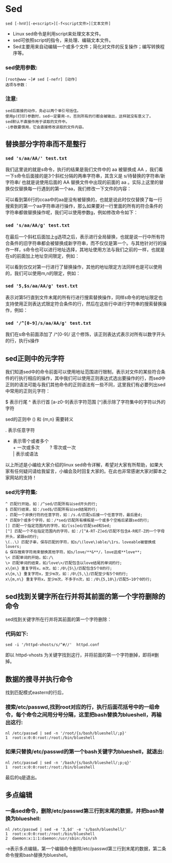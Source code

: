 # Sed

`sed [-hnV][-e<script>][-f<script文件>][文本文件]`

* Linux sed命令是利用script来处理文本文件。
* sed可依照script的指令，来处理、编辑文本文件。
* Sed主要用来自动编辑一个或多个文件；简化对文件的反复操作；编写转换程序等。


### sed使用参数:

    [root@www ~]# sed [-nefr] [动作]
    选项与参数：


### 注意:

    sed后面接的动作，务必以两个单引号括住。
    使用p(打印)参数时，sed一定要用-n，否则所有的行都会被输出，这样就没有意义了。
    sed默认不直接作用于读取的文件中。
    -i参数要慎用，它会直接修改读取的文件内容。





## 替换部分字符串而不是整行

### ``sed 's/aa/AA/' test.txt``
我们这里说的就是s命令，执行的结果是我们文件中的 aa 被替换成 AA ，我们看一下s命令后面接的是3个斜杠分隔的两串字符串，其含义是   s/待替换的字符串/新字符串/ 也就是说使用后面的 AA 替换文件中出现的前面的 aa 。实际上这里的替换仅仅替换每一行遇到的第一个aa，我们修改一下文件的内容：

可以看到第6行的ccaa中的aa是没有被替换的，也就是说此时仅仅替换了每一行搜索到的第一个aa字符串进行操作，那么如果要对一行里面的所有的符合条件的字符串都做替换操作呢，我们可以使用参数g，例如修改命令如下：

### ``sed 's/aa/AA/g' test.txt``
在最后一个斜杠后面加上g选项之后，表示进行全局替换，也就是说一行中所有符合条件的旧字符串都会被替换成新字符串，而不仅仅是第一个。与其他针对行的操作一样，s命令也可以进行地址选择，其地址使用方法与我们之前的一样，也就是在s的前面加上地址空间限定，例如：

可以看到仅仅对第一行进行了替换操作，其他的地址限定方法同样也是可以使用的，我们可以使用m,n的限定，例如：

### ``sed '5,$s/aa/AA/g' test.txt``

表示对第5行直到文件末尾的所有行进行搜索替换操作，同样s命令的地址限定也支持使用正则表达式限定符合条件的行，然后在这些行中进行字符串的搜索替换操作，例如：

### ``sed '/^[0-9]/s/aa/AA/g' test.txt``
我们在s命令前面添加了 /^[0-9]/ 这个修饰，该正则表达式表示对所有以数字开头的行，执行s操作




## sed正则中的元字符

我们知道sed中的命令前面可以使用地址范围进行限制，表示对文件的某些符合条件的行执行相应的操作，其中我们可以使用正则表达式选出要操作的行，而sed中正则的语法可能与我们其他命令的正则语法有一些不同，这里我们有必要列出sed中常用的正则元字符：

$ 表示行尾 
^ 表示行首
[a-z0-9]表示字符范围
[^]表示除了字符集中的字符以外的字符

sed的正则中  \(\)  和 \{m,n\} 需要转义

. 表示任意字符  
* 表示零个或者多个  
\+ 一次或多次　　
\? 零次或一次    
\| 表示或语法

以上所述是小编给大家介绍的linux sed命令详解，希望对大家有所帮助，如果大家有任何疑问请给我留言，小编会及时回复大家的。在此也非常感谢大家对脚本之家网站的支持！


### sed元字符集:

    ^ 匹配行开始，如：/^sed/匹配所有以sed开头的行;
    $ 匹配行结束，如：/sed$/匹配所有以sed结尾的行;
    . 匹配一个非换行符的任意字符，如：/s.d/匹配s后接一个任意字符，最后是d;
    * 匹配0个或多个字符，如：/*sed/匹配所有模板是一个或多个空格后紧跟sed的行;
    [] 匹配一个指定范围内的字符，如/[ss]ed/匹配sed和Sed;
    [^] 匹配一个不在指定范围内的字符，如：/[^A-RT-Z]ed/匹配不包含A-R和T-Z的一个字母开头，紧跟ed的行;
    \(..\) 匹配子串，保存匹配的字符，如s/\(love\)able/\1rs，loveable被替换成lovers;
    & 保存搜索字符用来替换其他字符，如s/love/**&**/，love这成**love**;
    \< 匹配单词的开始，如:/\ 
    \> 匹配单词的结束，如/love\>/匹配包含以love结尾的单词的行;
    x\{m\} 重复字符x，m次，如：/0\{5\}/匹配包含5个0的行;
    x\{m,\} 重复字符x，至少m次，如：/0\{5,\}/匹配至少有5个0的行;
    x\{m,n\} 重复字符x，至少m次，不多于n次，如：/0\{5,10\}/匹配5~10个0的行;



## sed找到关键字所在行并将其前面的第一个字符删除的命令

sed找到关键字所在行并将其前面的第一个字符删除：

### 代码如下:

    sed -i '/httpd-vhosts/s/^#//'  httpd.conf

即以 httpd-vhosts 为关键字找到这行，并将前面的第一个字符删掉，即将#删掉。












## 数据的搜寻并执行命令

找到匹配模式eastern的行后，

### 搜索/etc/passwd,找到root对应的行，执行后面花括号中的一组命令，每个命令之间用分号分隔，这里把bash替换为blueshell，再输出这行:

    nl /etc/passwd | sed -n '/root/{s/bash/blueshell/;p}'
    1  root:x:0:0:root:/root:/bin/blueshell

### 如果只替换/etc/passwd的第一个bash关键字为blueshell，就退出:

    nl /etc/passwd | sed -n '/bash/{s/bash/blueshell/;p;q}'    
    1  root:x:0:0:root:/root:/bin/blueshell

最后的q是退出。










## 多点编辑

### 一条sed命令，删除/etc/passwd第三行到末尾的数据，并把bash替换为blueshell:

    nl /etc/passwd | sed -e '3,$d' -e 's/bash/blueshell/'
    1  root:x:0:0:root:/root:/bin/blueshell
    2  daemon:x:1:1:daemon:/usr/sbin:/bin/sh

-e表示多点编辑，第一个编辑命令删除/etc/passwd第三行到末尾的数据，第二条命令搜索bash替换为blueshell。


